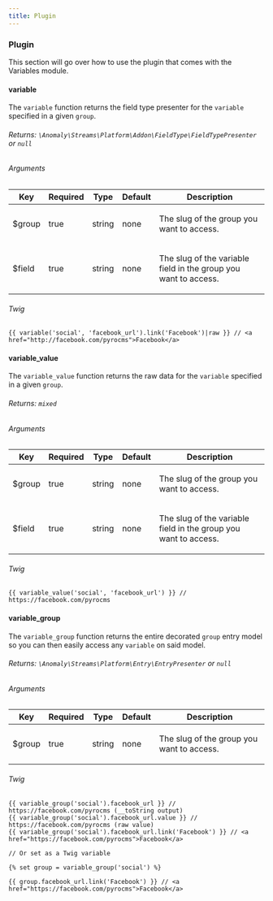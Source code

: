 ```yaml
---
title: Plugin
---
```


### Plugin

This section will go over how to use the plugin that comes with the Variables module.

#### variable

The `variable` function returns the field type presenter for the `variable` specified in a given `group`.

###### Returns: `\Anomaly\Streams\Platform\Addon\FieldType\FieldTypePresenter` or `null`

###### Arguments

<table class="table table-bordered table-striped">

<thead>

<tr>

<th>Key</th>

<th>Required</th>

<th>Type</th>

<th>Default</th>

<th>Description</th>

</tr>

</thead>

<tbody>

<tr>

<td>

$group

</td>

<td>

true

</td>

<td>

string

</td>

<td>

none

</td>

<td>

The slug of the group you want to access.

</td>

</tr>

<tr>

<td>

$field

</td>

<td>

true

</td>

<td>

string

</td>

<td>

none

</td>

<td>

The slug of the variable field in the group you want to access.

</td>

</tr>

</tbody>

</table>

###### Twig

    {{ variable('social', 'facebook_url').link('Facebook')|raw }} // <a href="http://facebook.com/pyrocms">Facebook</a>

#### variable_value

The `variable_value` function returns the raw data for the `variable` specified in a given `group`.

###### Returns: `mixed`

###### Arguments

<table class="table table-bordered table-striped">

<thead>

<tr>

<th>Key</th>

<th>Required</th>

<th>Type</th>

<th>Default</th>

<th>Description</th>

</tr>

</thead>

<tbody>

<tr>

<td>

$group

</td>

<td>

true

</td>

<td>

string

</td>

<td>

none

</td>

<td>

The slug of the group you want to access.

</td>

</tr>

<tr>

<td>

$field

</td>

<td>

true

</td>

<td>

string

</td>

<td>

none

</td>

<td>

The slug of the variable field in the group you want to access.

</td>

</tr>

</tbody>

</table>

###### Twig

    {{ variable_value('social', 'facebook_url') }} // https://facebook.com/pyrocms

#### variable_group

The `variable_group` function returns the entire decorated `group` entry model so you can then easily access any `variable` on said model.

###### Returns: `\Anomaly\Streams\Platform\Entry\EntryPresenter` or `null`

###### Arguments

<table class="table table-bordered table-striped">

<thead>

<tr>

<th>Key</th>

<th>Required</th>

<th>Type</th>

<th>Default</th>

<th>Description</th>

</tr>

</thead>

<tbody>

<tr>

<td>

$group

</td>

<td>

true

</td>

<td>

string

</td>

<td>

none

</td>

<td>

The slug of the group you want to access.

</td>

</tr>

</tbody>

</table>

###### Twig

    {{ variable_group('social').facebook_url }} // https://facebook.com/pyrocms (__toString output)
    {{ variable_group('social').facebook_url.value }} // https://facebook.com/pyrocms (raw value)
    {{ variable_group('social').facebook_url.link('Facebook') }} // <a href="https://facebook.com/pyrocms">Facebook</a>

    // Or set as a Twig variable

    {% set group = variable_group('social') %}

    {{ group.facebook_url.link('Facebook') }} // <a href="https://facebook.com/pyrocms">Facebook</a>
